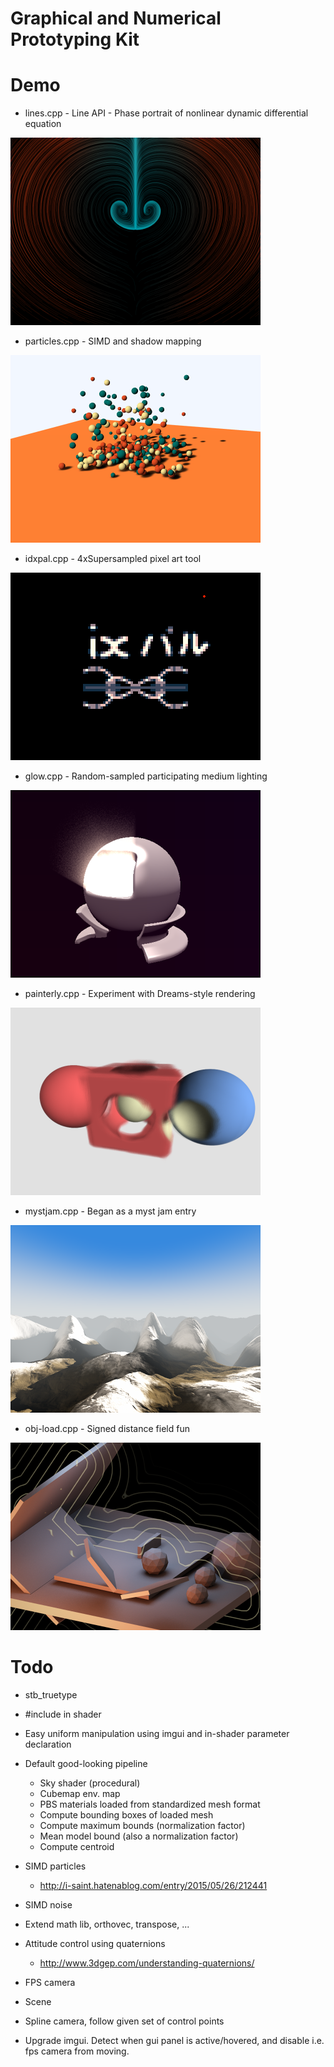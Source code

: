 Graphical and Numerical Prototyping Kit
=======================================

Demo
====
 * lines.cpp - Line API - Phase portrait of nonlinear dynamic differential equation

 ![](./devlog/lines.png)
 * particles.cpp - SIMD and shadow mapping

 ![](./devlog/particles.png)
 * idxpal.cpp - 4xSupersampled pixel art tool

 ![](./devlog/idxpal.png)
 * glow.cpp - Random-sampled participating medium lighting

 ![](./devlog/glow.png)
 * painterly.cpp - Experiment with Dreams-style rendering

 ![](./devlog/painterly.png)
 * mystjam.cpp - Began as a myst jam entry

 ![](./devlog/mystjam.png)
 * obj-load.cpp - Signed distance field fun

 ![](./devlog/sdf.png)

Todo
====
 * stb_truetype
 * #include in shader
 * Easy uniform manipulation using imgui and in-shader parameter declaration
 * Default good-looking pipeline
    - Sky shader (procedural)
    - Cubemap env. map
    - PBS materials loaded from standardized mesh format
    - Compute bounding boxes of loaded mesh
    - Compute maximum bounds (normalization factor)
    - Mean model bound (also a normalization factor)
    - Compute centroid
 * SIMD particles
    * http://i-saint.hatenablog.com/entry/2015/05/26/212441
 * SIMD noise
 * Extend math lib, orthovec, transpose, ...
 * Attitude control using quaternions
    * http://www.3dgep.com/understanding-quaternions/
 * FPS camera
 * Scene
 * Spline camera, follow given set of control points

 * Upgrade imgui. Detect when gui panel is active/hovered, and disable i.e. fps camera from moving.
